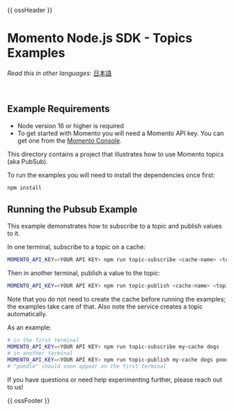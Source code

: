 {{ ossHeader }}

# Momento Node.js SDK - Topics Examples

_Read this in other languages_: [日本語](README.ja.md)

<br>

## Example Requirements

- Node version 16 or higher is required
- To get started with Momento you will need a Momento API key. You can get one from the [Momento Console](https://console.gomomento.com).

This directory contains a project that illustrates how to use Momento topics (aka PubSub).

To run the examples you will need to install the dependencies once first:

```bash
npm install
```

## Running the Pubsub Example

This example demonstrates how to subscribe to a topic and publish values to it.

In one terminal, subscribe to a topic on a cache:

```bash
MOMENTO_API_KEY=<YOUR API KEY> npm run topic-subscribe <cache-name> <topic-name>
```

Then in another terminal, publish a value to the topic:

```bash
MOMENTO_API_KEY=<YOUR API KEY> npm run topic-publish <cache-name> <topic-name> <value>
```

Note that you do not need to create the cache before running the examples; the examples take care of that. Also note the service creates a topic automatically.

As an example:

```bash
# in the first terminal
MOMENTO_API_KEY=<YOUR API KEY> npm run topic-subscribe my-cache dogs
# in another terminal
MOMENTO_API_KEY=<YOUR API KEY> npm run topic-publish my-cache dogs poodle
# "poodle" should soon appear on the first terminal
```

If you have questions or need help experimenting further, please reach out to us!

{{ ossFooter }}
